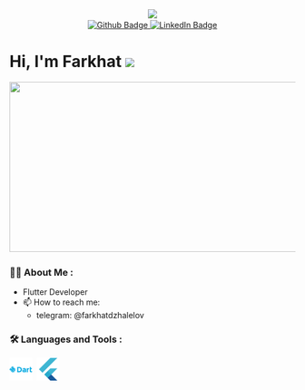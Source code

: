 
<div id="header" align="center">
   <img src="https://media.giphy.com/media/M9gbBd9nbDrOTu1Mqx/giphy.gif" width="100"/>
  
  <div id="badges">
  <a href="https://github.com/faradzhalelov">
    <img src="https://img.shields.io/badge/github-faradzhalelov-green?style=for-the-badge" alt="Github Badge"/>
    </a>
    <a href="https://www.linkedin.com/in/farkhatdzhalelov/">    
    <img src="https://img.shields.io/badge/LinkedIn-blue?style=for-the-badge&logo=linkedin&logoColor=white" alt="LinkedIn Badge"/>
  </a>
    
 </div>
</div>

<h1>
  Hi, I'm Farkhat
  <img src="https://media.giphy.com/media/hvRJCLFzcasrR4ia7z/giphy.gif" width="30px"/>
</h1>

<div align="center">
  <img src="https://media.giphy.com/media/dWesBcTLavkZuG35MI/giphy.gif" width="600" height="300"/>
</div>


### :man_technologist: About Me :
- Flutter Developer
- 📫 How to reach me: 
  - telegram: @farkhatdzhalelov 

 ### :hammer_and_wrench: Languages and Tools :
 <div>
  <img src="https://github.com/devicons/devicon/blob/master/icons/dart/dart-plain-wordmark.svg" title="Dart" alt="Dart" width="40" height="40"/>&nbsp;
  <img src="https://github.com/devicons/devicon/blob/master/icons/flutter/flutter-original.svg" title="Flutter" alt="Flutter" width="40" height="40"/>&nbsp;
</div>

<!---
faradzhalelov/faradzhalelov is a ✨ special ✨ repository because its `README.md` (this file) appears on your GitHub profile.
You can click the Preview link to take a look at your changes.
--->

